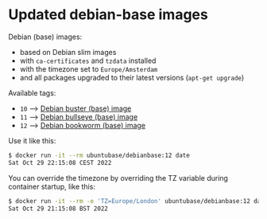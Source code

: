 # Updated debian-base images

Debian (base) images:

- based on Debian slim images
- with `ca-certificates` and `tzdata` installed
- with the timezone set to `Europe/Amsterdam`
- and all packages upgraded to their latest versions (`apt-get upgrade`)

Available tags:

- `10` --> [Debian buster (base) image](https://hub.docker.com/r/ubuntubase/debianbase?tab=tags&page=1&name=10)
- `11` --> [Debian bullseye (base) image](https://hub.docker.com/r/ubuntubase/debianbase?tab=tags&page=1&name=11)
- `12` --> [Debian bookworm (base) image](https://hub.docker.com/r/ubuntubase/debianbase?tab=tags&page=1&name=12)

Use it like this:

```sh
$ docker run -it --rm ubuntubase/debianbase:12 date
Sat Oct 29 22:15:08 CEST 2022
```

You can override the timezone by overriding the TZ variable during container startup, like this:

```sh
$ docker run -it --rm -e 'TZ=Europe/London' ubuntubase/debianbase:12 date
Sat Oct 29 21:15:08 BST 2022
```
